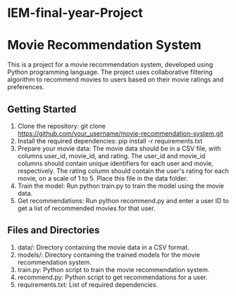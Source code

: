 # IEM-final-year-Project

<h1>Movie Recommendation System</h1>

This is a project for a movie recommendation system, developed using Python programming language. The project uses collaborative filtering algorithm to recommend movies to users based on their movie ratings and preferences.

<h2>Getting Started</h2>

1. Clone the repository: git clone https://github.com/your_username/movie-recommendation-system.git
2. Install the required dependencies: pip install -r requirements.txt
3. Prepare your movie data: The movie data should be in a CSV file, with columns user_id, movie_id, and rating. The user_id and movie_id columns should contain unique identifiers for each user and movie, respectively. The rating column should contain the user's rating for each movie, on a scale of 1 to 5. Place this file in the data folder.
4. Train the model: Run python train.py to train the model using the movie data.
5. Get recommendations: Run python recommend.py and enter a user ID to get a list of recommended movies for that user.

<h2>Files and Directories</h2>

1. data/: Directory containing the movie data in a CSV format.
2. models/: Directory containing the trained models for the movie recommendation system.
3. train.py: Python script to train the movie recommendation system.
4. recommend.py: Python script to get recommendations for a user.
5. requirements.txt: List of required dependencies.

